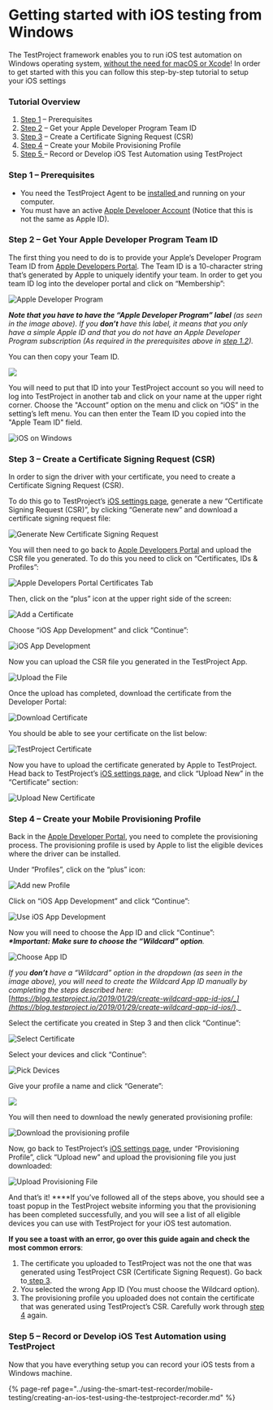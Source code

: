 # Getting started with iOS testing from Windows

The TestProject framework enables you to run iOS test automation on Windows operating system, [without the need for macOS or Xcode](https://blog.testproject.io/2018/06/11/ios-test-windows-without-mac/)! In order to get started with this you can follow this step-by-step tutorial to setup your iOS settings

### Tutorial Overview

1. [Step 1](getting-started-with-ios-testing-from-windows.md#step-1-prerequisites) – Prerequisites
2. [Step 2](getting-started-with-ios-testing-from-windows.md#step-2-get-your-apple-developer-program-team-id) – Get your Apple Developer Program Team ID
3. [Step 3](getting-started-with-ios-testing-from-windows.md#step-3-create-a-certificate-signing-request-csr) – Create a Certificate Signing Request \(CSR\)
4. [Step 4](getting-started-with-ios-testing-from-windows.md#step-4-create-your-mobile-provisioning-profile) – Create your Mobile Provisioning Profile
5. [Step 5 ](getting-started-with-ios-testing-from-windows.md#step-5-record-or-develop-ios-test-automation-using-testproject)– Record or Develop iOS Test Automation using TestProject

### Step 1 – Prerequisites

* You need the TestProject Agent to be [installed ](installation-and-setup.md)and running on your computer.
* You must have an active [Apple Developer Account](https://idmsa.apple.com/IDMSWebAuth/signin?appIdKey=891bd3417a7776362562d2197f89480a8547b108fd934911bcbea0110d07f757&path=%2Faccount%2F&rv=1) \(Notice that this is not the same as Apple ID\).

### Step 2 – Get Your Apple Developer Program Team ID

The first thing you need to do is to provide your Apple’s Developer Program Team ID from [Apple Developers Portal](https://developer.apple.com/account/#/overview). The Team ID is a 10-character string that’s generated by Apple to uniquely identify your team. In order to get you team ID log into the developer portal and click on “Membership”:

![Apple Developer Program](https://blog.testproject.io/wp-content/uploads/2019/01/2.1.png)

_**Note that you have to have the “Apple Developer Program” label** \(as seen in the image above\). If you **don’t** have this label, it means that you only have a simple Apple ID and that you do not have an Apple Developer Program subscription \(As required in the prerequisites above in_ [_step 1.2_](https://blog.testproject.io/2019/01/29/setup-ios-test-automation-windows-without-mac/#subscription)_\)._ 

You can then copy your Team ID.

![](https://blog.testproject.io/wp-content/uploads/2019/01/2.2.png)

You will need to put that ID into your TestProject account so you will need to log into TestProject in another tab and click on your name at the upper right corner. Choose the  "Account” option on the menu  and click on “iOS” in the setting’s left menu. You can then enter the Team ID you copied into the "Apple Team ID" field.

![iOS on Windows](https://blog.testproject.io/wp-content/uploads/2019/01/Step_2.3.png)

### Step 3 – Create a Certificate Signing Request \(CSR\)

In order to sign the driver with your certificate, you need to create a Certificate Signing Request \(CSR\).

To do this go to TestProject’s [iOS settings page](https://app.testproject.io/#/settings/ios), generate a new “Certificate Signing Request \(CSR\)”, by clicking “Generate new” and download a certificate signing request file:

![Generate New Certificate Signing Request](https://blog.testproject.io/wp-content/uploads/2019/01/Step_3.1.png)

You will then need to go back to [Apple Developers Portal](https://developer.apple.com/account/ios/certificate) and upload the CSR file you generated. To do this you need to click on “Certificates, IDs & Profiles”:

![Apple Developers Portal Certificates Tab](https://blog.testproject.io/wp-content/uploads/2019/01/3.2.png)

Then, click on the “plus” icon at the upper right side of the screen:

![Add a Certificate](https://blog.testproject.io/wp-content/uploads/2019/01/3.3.png)

Choose “iOS App Development” and click “Continue”:

![iOS App Development](https://blog.testproject.io/wp-content/uploads/2019/01/3.4.png)

Now you can upload the CSR file you generated in the TestProject App.

![Upload the File](https://blog.testproject.io/wp-content/uploads/2019/01/3.7.png)

Once the upload has completed, download the certificate from the Developer Portal:

![Download Certificate](https://blog.testproject.io/wp-content/uploads/2019/01/3.8.png)

You should be able to see your certificate on the list below:

![TestProject Certificate](https://blog.testproject.io/wp-content/uploads/2019/01/3.9.png)

Now you have to upload the certificate generated by Apple to TestProject. Head back to TestProject’s [iOS settings page](https://app.testproject.io/#/settings/ios), and click “Upload New” in the “Certificate” section:

![Upload New Certificate](https://blog.testproject.io/wp-content/uploads/2019/01/Step_3.10.png)

### Step 4 – Create your Mobile Provisioning Profile

Back in the [Apple Developer Portal](https://developer.apple.com/account/ios/profile/), you need to complete the provisioning process. The provisioning profile is used by Apple to list the eligible devices where the driver can be installed.

Under “Profiles”, click on the “plus” icon:

![Add new Profile](https://blog.testproject.io/wp-content/uploads/2019/01/4.1.png)

Click on “iOS App Development” and click “Continue”:

![Use iOS App Development](https://blog.testproject.io/wp-content/uploads/2019/01/4.2-1.png)

Now you will need to choose the App ID and click “Continue”:  
_**\*Important:** **Make sure to choose the “Wildcard” option**._

![Choose App ID](https://blog.testproject.io/wp-content/uploads/2019/01/4.3-1.png)

_If you **don’t** have a “Wildcard” option in the dropdown \(as seen in the image above\), you will need to create the Wildcard App ID manually by completing the steps described here:_ [_https://blog.testproject.io/2019/01/29/create-wildcard-app-id-ios/_](https://blog.testproject.io/2019/01/29/create-wildcard-app-id-ios/)_._

Select the certificate you created in Step 3 and then click “Continue”:

![Select Certificate](https://blog.testproject.io/wp-content/uploads/2019/01/4.4-1.png)

Select your devices and click “Continue”:

![Pick Devices](https://blog.testproject.io/wp-content/uploads/2019/01/4.5-1.png)

Give your profile a name and click “Generate”:

![](https://blog.testproject.io/wp-content/uploads/2019/01/4.6-1.png)

You will then need to download the newly generated provisioning profile:  


![Download the provisioning profile](https://blog.testproject.io/wp-content/uploads/2019/01/4.7-1.png)

Now, go back to TestProject’s [iOS settings page](https://app.testproject.io/#/settings/ios), under “Provisioning Profile”, click “Upload new” and upload the provisioning file you just downloaded:

![Upload Provisioning File](https://blog.testproject.io/wp-content/uploads/2019/01/Step_18.png)

And that’s it! ****If you’ve followed all of the steps above, you should see a toast popup in the TestProject website informing you that the provisioning has been completed successfully, and you will see a list of all eligible devices you can use with TestProject for your iOS test automation.

**If you see a toast with an error, go over this guide again and check the most common errors**:

1. The certificate you uploaded to TestProject was not the one that was generated using TestProject CSR \(Certificate Signing Request\). Go back to[ step 3](getting-started-with-ios-testing-from-windows.md#step-3-create-a-certificate-signing-request-csr).
2. You selected the wrong App ID \(You must choose the Wildcard option\). 
3. The provisioning profile you uploaded does not contain the certificate that was generated using TestProject’s CSR. Carefully work through [step 4](getting-started-with-ios-testing-from-windows.md#step-4-create-your-mobile-provisioning-profile) again.

### Step 5 – Record or Develop iOS Test Automation using TestProject

Now that you have everything setup you can record your iOS tests from a Windows machine.

{% page-ref page="../using-the-smart-test-recorder/mobile-testing/creating-an-ios-test-using-the-testproject-recorder.md" %}

